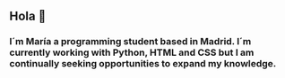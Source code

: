## Hola 👋

### I´m María a programming student based in Madrid. I´m currently working with Python, HTML and CSS but I am continually seeking opportunities to expand my knowledge. 
